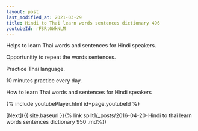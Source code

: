 ```yaml
---
layout: post
last_modified_at: 2021-03-29
title: Hindi to Thai learn words sentences dictionary 496 
youtubeId: rFSRt0WkNLM
---
```

 
 
Helps to learn Thai words and sentences for Hindi speakers.

Opportunitiy to repeat the words sentences. 

Practice Thai language. 
 
10 minutes practice every day. 
 
How to learn Thai words and sentences for Hindi speakers 
 
{% include youtubePlayer.html id=page.youtubeId %}
 
 
[Next]({{ site.baseurl }}{% link  split1/_posts/2016-04-20-Hindi to thai learn words sentences dictionary 950 .md%})
 
